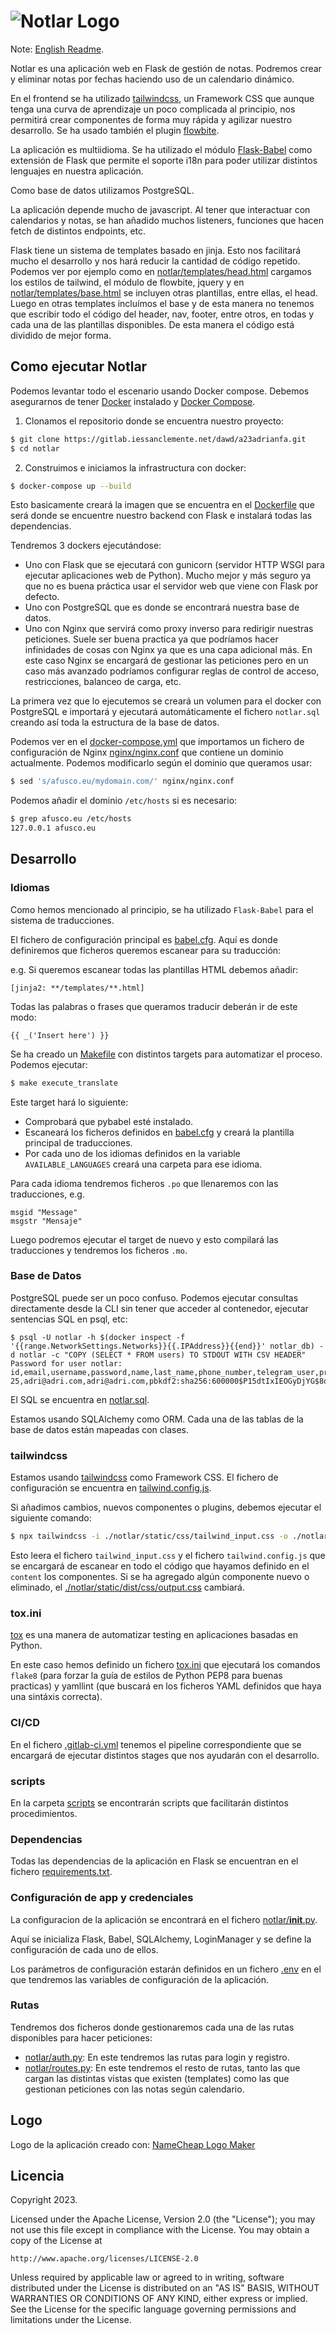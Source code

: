 # ![Notlar Logo](notlar/static/img/notlar_logo_256.png)

Note: [English Readme](README.en.md).

Notlar es una aplicación web en Flask de gestión de notas. Podremos crear y eliminar notas por fechas haciendo uso de un calendario dinámico.

En el frontend se ha utilizado [tailwindcss](https://tailwindcss.com/), un Framework CSS que aunque tenga una curva de aprendizaje un poco complicada al principio, nos permitirá crear componentes de forma muy rápida y agilizar nuestro desarrollo. Se ha usado también el plugin [flowbite](https://flowbite.com/).

La aplicación es multiidioma. Se ha utilizado el módulo [Flask-Babel](https://python-babel.github.io/flask-babel/) como extensión de Flask que permite el soporte i18n para poder utilizar distintos lenguajes en nuestra aplicación.

Como base de datos utilizamos PostgreSQL.

La aplicación depende mucho de javascript. Al tener que interactuar con calendarios y notas, se han añadido muchos listeners, funciones que hacen fetch de distintos endpoints, etc.

Flask tiene un sistema de templates basado en jinja. Esto nos facilitará mucho el desarrollo y nos hará reducir la cantidad de código repetido. Podemos ver por ejemplo como en [notlar/templates/head.html](notlar/templates/head.html) cargamos los estilos de tailwind, el módulo de flowbite, jquery y en [notlar/templates/base.html](notlar/templates/base.html) se incluyen otras plantillas, entre ellas, el head. Luego en otras templates incluímos el base y de esta manera no tenemos que escribir todo el código del header, nav, footer, entre otros, en todas y cada una de las plantillas disponibles. De esta manera el código está dividido de mejor forma.

## Como ejecutar Notlar

Podemos levantar todo el escenario usando Docker compose. Debemos asegurarnos de tener [Docker](https://docs.docker.com/engine/install/) instalado y [Docker Compose](https://docs.docker.com/compose/install/).

1. Clonamos el repositorio donde se encuentra nuestro proyecto:

```bash
$ git clone https://gitlab.iessanclemente.net/dawd/a23adrianfa.git
$ cd notlar
```

2. Construimos e iniciamos la infrastructura con docker:

```bash
$ docker-compose up --build
```

Esto basicamente creará la imagen que se encuentra en el [Dockerfile](./Dockerfile) que será donde se encuentre nuestro backend con Flask e instalará todas las dependencias.

Tendremos 3 dockers ejecutándose:

- Uno con Flask que se ejecutará con gunicorn (servidor HTTP WSGI para ejecutar aplicaciones web de Python). Mucho mejor y más seguro ya que no es buena práctica usar el servidor web que viene con Flask por defecto.
- Uno con PostgreSQL que es donde se encontrará nuestra base de datos.
- Uno con Nginx que servirá como proxy inverso para redirigir nuestras peticiones. Suele ser buena practica ya que podríamos hacer infinidades de cosas con Nginx ya que es una capa adicional más. En este caso Nginx se encargará de gestionar las peticiones pero en un caso más avanzado podríamos configurar reglas de control de acceso, restricciones, balanceo de carga, etc.

La primera vez que lo ejecutemos se creará un volumen para el docker con PostgreSQL e importará y ejecutará automáticamente el fichero `notlar.sql` creando así toda la estructura de la base de datos.

Podemos ver en el [docker-compose.yml](./docker-compose.yml) que importamos un fichero de configuración de Nginx [nginx/nginx.conf](./nginx/nginx.conf) que contiene un dominio actualmente. Podemos modificarlo según el dominio que queramos usar:

```bash
$ sed 's/afusco.eu/mydomain.com/' nginx/nginx.conf
```

Podemos añadir el dominio `/etc/hosts` si es necesario:

```bash
$ grep afusco.eu /etc/hosts
127.0.0.1 afusco.eu
```

## Desarrollo

### Idiomas

Como hemos mencionado al principio, se ha utilizado `Flask-Babel` para el sistema de traducciones.

El fichero de configuración principal es [babel.cfg](babel.cfg). Aquí es donde definiremos que ficheros queremos escanear para su traducción:

e.g. Si queremos escanear todas las plantillas HTML debemos añadir:

```
[jinja2: **/templates/**.html]
```

Todas las palabras o frases que queramos traducir deberán ir de este modo:

```
{{ _('Insert here') }}
```

Se ha creado un [Makefile](Makefile) con distintos targets para automatizar el proceso. Podemos ejecutar:

```bash
$ make execute_translate
```

Este target hará lo siguiente:

- Comprobará que pybabel esté instalado.
- Escaneará los ficheros definidos en [babel.cfg](babel.cfg) y creará la plantilla principal de traducciones.
- Por cada uno de los idiomas definidos en la variable `AVAILABLE_LANGUAGES` creará una carpeta para ese idioma.

Para cada idioma tendremos ficheros `.po` que llenaremos con las traducciones, e.g.

```
msgid "Message"
msgstr "Mensaje"
```

Luego podremos ejecutar el target de nuevo y esto compilará las traducciones y tendremos los ficheros `.mo`.

### Base de Datos

PostgreSQL puede ser un poco confuso. Podemos ejecutar consultas directamente desde la CLI sin tener que acceder al contenedor, ejecutar sentencias SQL en psql, etc:

```
$ psql -U notlar -h $(docker inspect -f '{{range.NetworkSettings.Networks}}{{.IPAddress}}{{end}}' notlar_db) -d notlar -c "COPY (SELECT * FROM users) TO STDOUT WITH CSV HEADER"
Password for user notlar:
id,email,username,password,name,last_name,phone_number,telegram_user,profile_picture
25,adri@adri.com,adri@adri.com,pbkdf2:sha256:600000$P15dtIxIEOGyDjYG$8d4e56c4742391647f4e6e9ea6d68e4e887934b13927e0383888c7990547bc07,adrian,fusco,"","",
```

El SQL se encuentra en [notlar.sql](notlar.sql).

Estamos usando SQLAlchemy como ORM. Cada una de las tablas de la base de datos están mapeadas con clases.

### tailwindcss

Estamos usando [tailwindcss](https://tailwindcss.com/) como Framework CSS. El fichero de configuración se encuentra en [tailwind.config.js](tailwind.config.js).

Si añadimos cambios, nuevos componentes o plugins, debemos ejecutar el siguiente comando:

```bash
$ npx tailwindcss -i ./notlar/static/css/tailwind_input.css -o ./notlar/static/dist/css/output.css
```

Esto leera el fichero `tailwind_input.css` y el fichero `tailwind.config.js` que se encargará de escanear en todo el código que hayamos definido en el `content` los componentes. Si se ha agregado algún componente nuevo o eliminado, el [./notlar/static/dist/css/output.css](./notlar/static/dist/css/output.css) cambiará.

### tox.ini

[tox](https://tox.wiki/en/4.11.4/) es una manera de automatizar testing en aplicaciones basadas en Python.

En este caso hemos definido un fichero [tox.ini](tox.ini) que ejecutará los comandos `flake8` (para forzar la guía de estilos de Python PEP8 para buenas practicas) y yamllint (que buscará en los ficheros YAML definidos que haya una sintáxis correcta).

### CI/CD

En el fichero [.gitlab-ci.yml](.gitlab-ci.yml) tenemos el pipeline correspondiente que se encargará de ejecutar distintos stages que nos ayudarán con el desarrollo.

### scripts

En la carpeta [scripts](./scripts) se encontrarán scripts que facilitarán distintos procedimientos.

### Dependencias

Todas las dependencias de la aplicación en Flask se encuentran en el fichero [requirements.txt](./requirements.txt).

### Configuración de app y credenciales

La configuracion de la aplicación se encontrará en el fichero [notlar/__init__.py](notlar/__init__.py).

Aquí se inicializa Flask, Babel, SQLAlchemy, LoginManager y se define la configuración de cada uno de ellos.

Los parámetros de configuración estarán definidos en un fichero [.env](.env) en el que tendremos las variables de configuración de la aplicación.

### Rutas

Tendremos dos ficheros donde gestionaremos cada una de las rutas disponibles para hacer peticiones:

- [notlar/auth.py](notlar/auth.py): En este tendremos las rutas para login y registro.
- [notlar/routes.py](notlar/routes.py): En este tendremos el resto de rutas, tanto las que cargan las distintas vistas que existen (templates) como las que gestionan peticiones con las notas según calendario.


## Logo

Logo de la aplicación creado con: [NameCheap Logo Maker](https://www.namecheap.com/logo-maker/)

## Licencia

Copyright 2023.

Licensed under the Apache License, Version 2.0 (the "License");
you may not use this file except in compliance with the License.
You may obtain a copy of the License at

    http://www.apache.org/licenses/LICENSE-2.0

Unless required by applicable law or agreed to in writing, software
distributed under the License is distributed on an "AS IS" BASIS,
WITHOUT WARRANTIES OR CONDITIONS OF ANY KIND, either express or implied.
See the License for the specific language governing permissions and
limitations under the License.
